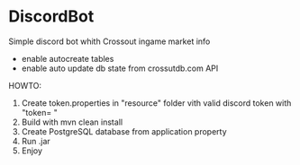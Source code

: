 # DiscordBot

Simple discord bot whith Crossout ingame market info

 - enable autocreate tables
 - enable auto update db state from crossutdb.com API

HOWTO:

1. Create token.properties in "resource" folder vith valid discord token with "token= "
2. Build with mvn clean install
3. Create PostgreSQL database from application property
4. Run .jar
5. Enjoy

